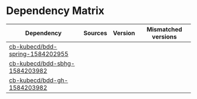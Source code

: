 # Dependency Matrix

Dependency | Sources | Version | Mismatched versions
---------- | ------- | ------- | -------------------
[cb-kubecd/bdd-spring-1584202955](https://github.com/cb-kubecd/bdd-spring-1584202955.git) |  | []() | 
[cb-kubecd/bdd-sbhg-1584203982](https://github.com/cb-kubecd/bdd-sbhg-1584203982.git) |  | []() | 
[cb-kubecd/bdd-gh-1584203982](https://github.com/cb-kubecd/bdd-gh-1584203982.git) |  | []() | 
